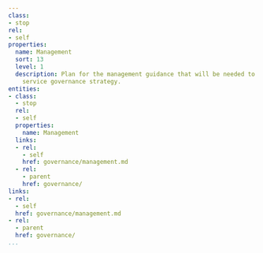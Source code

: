 ```yaml
---
class:
- stop
rel:
- self
properties:
  name: Management
  sort: 13
  level: 1
  description: Plan for the management guidance that will be needed to drive a wider
    service governance strategy.
entities:
- class:
  - stop
  rel:
  - self
  properties:
    name: Management
  links:
  - rel:
    - self
    href: governance/management.md
  - rel:
    - parent
    href: governance/
links:
- rel:
  - self
  href: governance/management.md
- rel:
  - parent
  href: governance/
...
```

